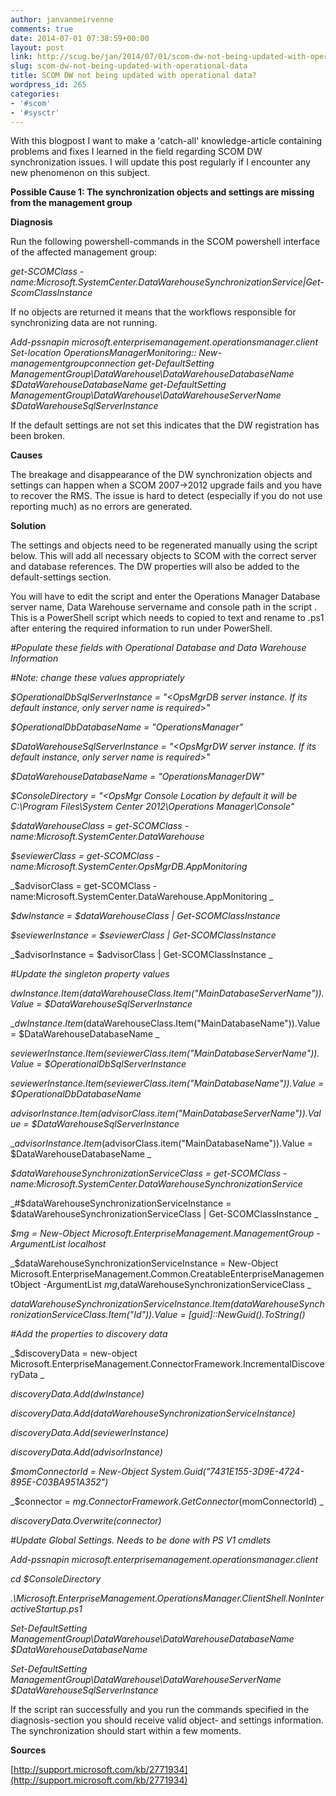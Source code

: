 ```yaml
---
author: janvanmeirvenne
comments: true
date: 2014-07-01 07:38:59+00:00
layout: post
link: http://scug.be/jan/2014/07/01/scom-dw-not-being-updated-with-operational-data/
slug: scom-dw-not-being-updated-with-operational-data
title: SCOM DW not being updated with operational data?
wordpress_id: 265
categories:
- '#scom'
- '#sysctr'
---
```


With this blogpost I want to make a 'catch-all' knowledge-article containing problems and fixes I learned in the field regarding SCOM DW synchronization issues. I will update this post regularly if I encounter any new phenomenon on this subject.

**Possible Cause 1: The synchronization objects and settings are missing from the management group**

**Diagnosis**

Run the following powershell-commands in the SCOM powershell interface of the affected management group:

_get-SCOMClass -name:Microsoft.SystemCenter.DataWarehouseSynchronizationService|Get-ScomClassInstance_

If no objects are returned it means that the workflows responsible for synchronizing data are not running.

_Add-pssnapin microsoft.enterprisemanagement.operationsmanager.client_
_Set-location OperationsManagerMonitoring::_
_New-managementgroupconnection <SCOM management server>
get-DefaultSetting ManagementGroup\DataWarehouse\DataWarehouseDatabaseName $DataWarehouseDatabaseName_
_get-DefaultSetting ManagementGroup\DataWarehouse\DataWarehouseServerName $DataWarehouseSqlServerInstance_

If the default settings are not set this indicates that the DW registration has been broken.

**Causes**

The breakage and disappearance of the DW synchronization objects and settings can happen when a SCOM 2007->2012 upgrade fails and you have to recover the RMS. The issue is hard to detect (especially if you do not use reporting much) as no errors are generated.

**Solution**

The settings and objects need to be regenerated manually using the script below. This will add all necessary objects to SCOM with the correct server and database references. The DW properties will also be added to the default-settings section.

You will have to edit the script and enter the Operations Manager Database server name, Data Warehouse servername and console path in the script . This is a PowerShell script which needs to copied to text and rename to .ps1 after entering the required information to run under PowerShell.

_#Populate these fields with Operational Database and Data Warehouse Information_

_#Note: change these values appropriately_

_$OperationalDbSqlServerInstance = "<OpsMgrDB server instance. If its default instance, only server name is required>"_

_$OperationalDbDatabaseName = "OperationsManager"_

_$DataWarehouseSqlServerInstance = "<OpsMgrDW server instance. If its default instance, only server name is required>"_

_$DataWarehouseDatabaseName = "OperationsManagerDW"_

_$ConsoleDirectory = "<OpsMgr Console Location by default it will be C:\Program Files\System Center 2012\Operations Manager\Console"_

_$dataWarehouseClass = get-SCOMClass -name:Microsoft.SystemCenter.DataWarehouse_

_$seviewerClass = get-SCOMClass -name:Microsoft.SystemCenter.OpsMgrDB.AppMonitoring_

_$advisorClass = get-SCOMClass -name:Microsoft.SystemCenter.DataWarehouse.AppMonitoring _

_$dwInstance = $dataWarehouseClass | Get-SCOMClassInstance_

_$seviewerInstance = $seviewerClass | Get-SCOMClassInstance_

_$advisorInstance = $advisorClass | Get-SCOMClassInstance _

_#Update the singleton property values_

_$dwInstance.Item($dataWarehouseClass.Item("MainDatabaseServerName")).Value = $DataWarehouseSqlServerInstance_

_$dwInstance.Item($dataWarehouseClass.Item("MainDatabaseName")).Value = $DataWarehouseDatabaseName _

_$seviewerInstance.Item($seviewerClass.item("MainDatabaseServerName")).Value = $OperationalDbSqlServerInstance_

_$seviewerInstance.Item($seviewerClass.item("MainDatabaseName")).Value = $OperationalDbDatabaseName_

_$advisorInstance.Item($advisorClass.item("MainDatabaseServerName")).Value = $DataWarehouseSqlServerInstance_

_$advisorInstance.Item($advisorClass.item("MainDatabaseName")).Value = $DataWarehouseDatabaseName _

_$dataWarehouseSynchronizationServiceClass = get-SCOMClass -name:Microsoft.SystemCenter.DataWarehouseSynchronizationService_

_#$dataWarehouseSynchronizationServiceInstance = $dataWarehouseSynchronizationServiceClass | Get-SCOMClassInstance _

_$mg = New-Object Microsoft.EnterpriseManagement.ManagementGroup -ArgumentList localhost_

_$dataWarehouseSynchronizationServiceInstance = New-Object Microsoft.EnterpriseManagement.Common.CreatableEnterpriseManagementObject -ArgumentList $mg,$dataWarehouseSynchronizationServiceClass _

_$dataWarehouseSynchronizationServiceInstance.Item($dataWarehouseSynchronizationServiceClass.Item("Id")).Value = [guid]::NewGuid().ToString()_

_#Add the properties to discovery data_

_$discoveryData = new-object Microsoft.EnterpriseManagement.ConnectorFramework.IncrementalDiscoveryData _

_$discoveryData.Add($dwInstance)_

_$discoveryData.Add($dataWarehouseSynchronizationServiceInstance)_

_$discoveryData.Add($seviewerInstance)_

_$discoveryData.Add($advisorInstance)_

_$momConnectorId = New-Object System.Guid("7431E155-3D9E-4724-895E-C03BA951A352")_

_$connector = $mg.ConnectorFramework.GetConnector($momConnectorId) _

_$discoveryData.Overwrite($connector)_

_#Update Global Settings. Needs to be done with PS V1 cmdlets_

_Add-pssnapin microsoft.enterprisemanagement.operationsmanager.client_

_cd $ConsoleDirectory_

_.\Microsoft.EnterpriseManagement.OperationsManager.ClientShell.NonInteractiveStartup.ps1_

_Set-DefaultSetting ManagementGroup\DataWarehouse\DataWarehouseDatabaseName $DataWarehouseDatabaseName_

_Set-DefaultSetting ManagementGroup\DataWarehouse\DataWarehouseServerName $DataWarehouseSqlServerInstance_

If the script ran successfully and you run the commands specified in the diagnosis-section you should receive valid object- and settings information. The synchronization should start within a few moments.

**Sources**

[http://support.microsoft.com/kb/2771934](http://support.microsoft.com/kb/2771934)
